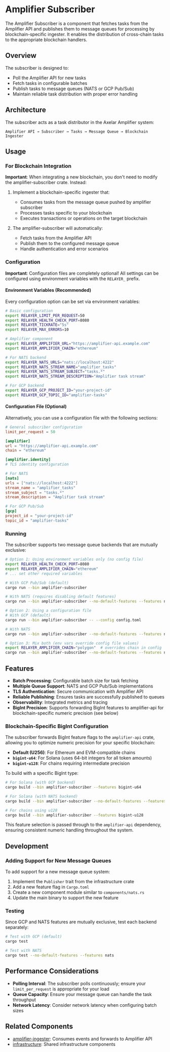 # Amplifier Subscriber

The Amplifier Subscriber is a component that fetches tasks from the Amplifier API and publishes them to message queues for processing by blockchain-specific ingester. It enables the distribution of cross-chain tasks to the appropriate blockchain handlers.

## Overview

The subscriber is designed to:
- Poll the Amplifier API for new tasks
- Fetch tasks in configurable batches
- Publish tasks to message queues (NATS or GCP Pub/Sub)
- Maintain reliable task distribution with proper error handling

## Architecture

The subscriber acts as a task distributor in the Axelar Amplifier system:

```
Amplifier API → Subscriber → Tasks → Message Queue → Blockchain Ingester
```

## Usage

### For Blockchain Integration

**Important**: When integrating a new blockchain, you don't need to modify the amplifier-subscriber crate. Instead:

1. Implement a blockchain-specific ingester that:
   - Consumes tasks from the message queue pushed by amplifier subscriber
   - Processes tasks specific to your blockchain
   - Executes transactions or operations on the target blockchain

2. The amplifier-subscriber will automatically:
   - Fetch tasks from the Amplifier API
   - Publish them to the configured message queue
   - Handle authentication and error scenarios

### Configuration

**Important**: Configuration files are completely optional! All settings can be configured using environment variables with the `RELAYER_` prefix.

#### Environment Variables (Recommended)

Every configuration option can be set via environment variables:

```bash
# Basic configuration
export RELAYER_LIMIT_PER_REQUEST=50
export RELAYER_HEALTH_CHECK_PORT=8080
export RELAYER_TICKRATE="5s"
export RELAYER_MAX_ERRORS=10

# Amplifier component
export RELAYER_AMPLIFIER_URL="https://amplifier-api.example.com"
export RELAYER_AMPLIFIER_CHAIN="ethereum"

# For NATS backend
export RELAYER_NATS_URLS="nats://localhost:4222"
export RELAYER_NATS_STREAM_NAME="amplifier_tasks"
export RELAYER_NATS_STREAM_SUBJECT="tasks.*"
export RELAYER_NATS_STREAM_DESCRIPTION="Amplifier task stream"

# For GCP backend
export RELAYER_GCP_PROJECT_ID="your-project-id"
export RELAYER_GCP_TOPIC_ID="amplifier-tasks"
```

#### Configuration File (Optional)

Alternatively, you can use a configuration file with the following sections:

```toml
# General subscriber configuration
limit_per_request = 50

[amplifier]
url = "https://amplifier-api.example.com"
chain = "ethereum"

[amplifier.identity]
# TLS identity configuration

# For NATS
[nats]
urls = ["nats://localhost:4222"]
stream_name = "amplifier_tasks"
stream_subject = "tasks.*"
stream_description = "Amplifier task stream"

# For GCP Pub/Sub
[gcp]
project_id = "your-project-id"
topic_id = "amplifier-tasks"
```

### Running

The subscriber supports two message queue backends that are mutually exclusive:

```bash
# Option 1: Using environment variables only (no config file)
export RELAYER_HEALTH_CHECK_PORT=8080
export RELAYER_AMPLIFIER_CHAIN="ethereum"
# ... set other required variables

# With GCP Pub/Sub (default)
cargo run --bin amplifier-subscriber

# With NATS (requires disabling default features)
cargo run --bin amplifier-subscriber --no-default-features --features nats

# Option 2: Using a configuration file
# With GCP (default)
cargo run --bin amplifier-subscriber -- --config config.toml

# With NATS
cargo run --bin amplifier-subscriber --no-default-features --features nats -- --config config.toml

# Option 3: Mix both (env vars override config file values)
export RELAYER_AMPLIFIER_CHAIN="polygon"  # overrides chain in config
cargo run --bin amplifier-subscriber --no-default-features --features nats -- --config config.toml
```

## Features

- **Batch Processing**: Configurable batch size for task fetching
- **Multiple Queue Support**: NATS and GCP Pub/Sub implementations
- **TLS Authentication**: Secure communication with Amplifier API
- **Reliable Publishing**: Ensures tasks are successfully published to queues
- **Observability**: Integrated metrics and tracing
- **BigInt Precision**: Supports forwarding BigInt features to amplifier-api for blockchain-specific numeric precision (see below)

### Blockchain-Specific BigInt Configuration

The subscriber forwards BigInt feature flags to the `amplifier-api` crate, allowing you to optimize numeric precision for your specific blockchain:

- **Default (U256)**: For Ethereum and EVM-compatible chains
- **`bigint-u64`**: For Solana (uses 64-bit integers for all token amounts)
- **`bigint-u128`**: For chains requiring intermediate precision

To build with a specific BigInt type:

```bash
# For Solana (with GCP backend)
cargo build --bin amplifier-subscriber --features bigint-u64

# For Solana (with NATS backend)
cargo build --bin amplifier-subscriber --no-default-features --features "nats,bigint-u64"

# For chains using u128
cargo build --bin amplifier-subscriber --features bigint-u128
```

This feature selection is passed through to the `amplifier-api` dependency, ensuring consistent numeric handling throughout the system.

## Development

### Adding Support for New Message Queues

To add support for a new message queue system:

1. Implement the `Publisher` trait from the infrastructure crate
2. Add a new feature flag in `Cargo.toml`
3. Create a new component module similar to `components/nats.rs`
4. Update the main binary to support the new feature

### Testing

Since GCP and NATS features are mutually exclusive, test each backend separately:

```bash
# Test with GCP (default)
cargo test

# Test with NATS
cargo test --no-default-features --features nats
```

## Performance Considerations

- **Polling Interval**: The subscriber polls continuously; ensure your `limit_per_request` is appropriate for your load
- **Queue Capacity**: Ensure your message queue can handle the task throughput
- **Network Latency**: Consider network latency when configuring batch sizes

## Related Components

- [amplifier-ingester](../amplifier-ingester/README.md): Consumes events and forwards to Amplifier API
- [infrastructure](../infrastructure/README.md): Shared infrastructure components
